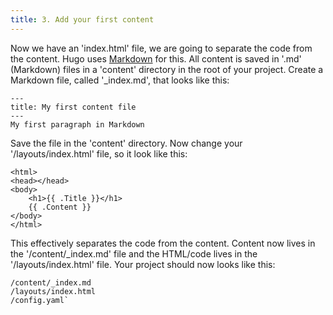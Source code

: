 ```yaml
---
title: 3. Add your first content
---
```


Now we have an 'index.html' file, we are going to separate the code from the content. Hugo uses [Markdown](https://www.markdownguide.org/cheat-sheet/) for this. All content is saved in '.md' (Markdown) files in a 'content' directory in the root of your project. Create a Markdown file, called '_index.md', that looks like this:

```
---
title: My first content file
---
My first paragraph in Markdown
```

Save the file in the 'content' directory. Now change your '/layouts/index.html' file, so it look like this:

```
<html>
<head></head>
<body>
    <h1>{{ .Title }}</h1>
    {{ .Content }}
</body>
</html>
```

This effectively separates the code from the content. Content now lives in the '/content/_index.md' file and the HTML/code lives in the '/layouts/index.html' file. Your project should now looks like this:

```
/content/_index.md
/layouts/index.html
/config.yaml`
```